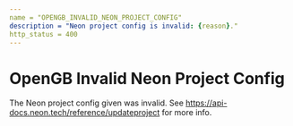 ```yaml
---
name = "OPENGB_INVALID_NEON_PROJECT_CONFIG"
description = "Neon project config is invalid: {reason}."
http_status = 400
---
```


# OpenGB Invalid Neon Project Config

The Neon project config given was invalid. See https://api-docs.neon.tech/reference/updateproject for more info.
